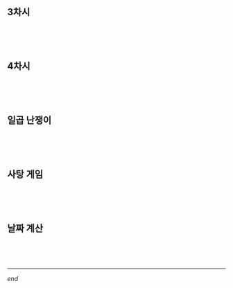 <br>

## 3차시

```python

```

<br>

<br>

## 4차시

```python

```

<br>

<br>

## 일곱 난쟁이

```python

```

<br>

<br>

## 사탕 게임

```python

```

<br>

<br>

## 날짜 계산

```python

```

<br>

<br>

---

*end*